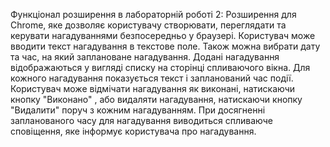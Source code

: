 Функціонал розширення в лабораторній роботі 2:
Розширення для Chrome, яке дозволяє користувачу створювати, переглядати та керувати нагадуваннями безпосередньо у браузері.     Користувач може вводити текст нагадування в текстове поле. Також можна вибрати дату та час, на який заплановане нагадування.
Додані нагадування відображаються у вигляді списку на сторінці спливаючого вікна. Для кожного нагадування показується текст і запланований час події.
Користувач може відмічати нагадування як виконані, натискаючи кнопку "Виконано" , або видаляти нагадування, натискаючи кнопку "Видалити" поруч з кожним нагадуванням.
При досягненні запланованого часу для нагадування виводиться спливаюче сповіщення, яке інформує користувача про нагадування.
